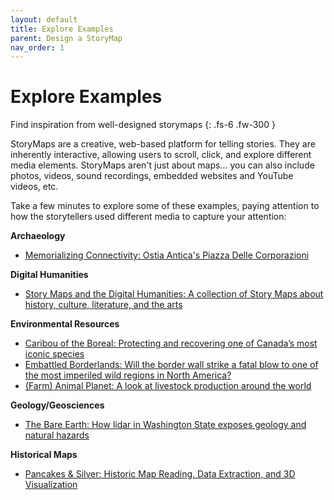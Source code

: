 ```yaml
---
layout: default
title: Explore Examples
parent: Design a StoryMap
nav_order: 1
---
```


# Explore Examples

Find inspiration from well-designed storymaps
{: .fs-6 .fw-300 }

StoryMaps are a creative, web-based platform for telling stories. They are inherently interactive, allowing users to scroll, click, and explore different media elements. StoryMaps aren't just about maps... you can also include photos, videos, sound recordings, embedded websites and YouTube videos, etc.

Take a few minutes to explore some of these examples, paying attention to how the storytellers used different media to capture your attention:

**Archaeology**
* [Memorializing Connectivity: Ostia Antica's Piazza Delle Corporazioni](https://uo-online.maps.arcgis.com/apps/Cascade/index.html?appid=792afe0565494d9b8a310d2115aad248)

**Digital Humanities**
* [Story Maps and the Digital Humanities: A collection of Story Maps about history, culture, literature, and the arts](https://collections.storymaps.esri.com/humanities/)

**Environmental Resources**
* [Caribou of the Boreal: Protecting and recovering one of Canada’s most iconic species](https://davidsuzuki.maps.arcgis.com/apps/Cascade/index.html?appid=b7356538440643a9a0c907fa8ade38ba)
* [Embattled Borderlands: Will the border wall strike a fatal blow to one of the most imperiled wild regions in North America?
](https://storymaps.esri.com/stories/2017/embattled-borderlands/index.html)
* [(Farm) Animal Planet: A look at livestock production around the world](https://storymaps.arcgis.com/stories/58ae71f58fd7418294f34c4f841895d8)

**Geology/Geosciences**
* [The Bare Earth: How lidar in Washington State exposes geology and natural hazards](https://wadnr.maps.arcgis.com/apps/Cascade/index.html?appid=36b4887370d141fcbb35392f996c82d9)

**Historical Maps**
* [Pancakes & Silver: Historic Map Reading, Data Extraction, and 3D Visualization](https://storymaps.arcgis.com/stories/4586c60dc91744cbae9967442f990468)
